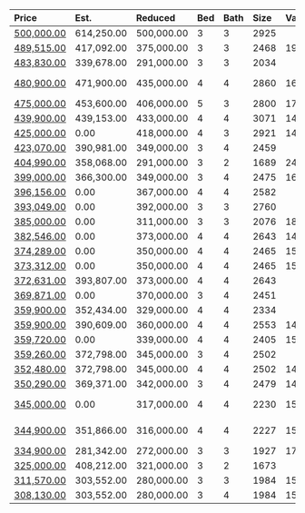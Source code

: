 | Price                                                                                            | Est.       | Reduced    | Bed | Bath | Size | Value | Days | Lot  | Year | HOA | Open      |
| :----------------------------------------------------------------------------------------------- | :--------- | :--------- | :-- | :--- | :--- | :---- | :--- | :--- | :--- | :-- | :-------- |
| [500,000.00](https://www.movoto.com/home/400-echo-park-pl-lot-118-apex-nc-27523-413_2252095)     | 614,250.00 | 500,000.00 | 3   | 3    | 2925 |       |      |      |      |     |           |
| [489,515.00](https://www.movoto.com/home/79-elk-river-dr-apex-nc-27523-413_2308582)              | 417,092.00 | 375,000.00 | 3   | 3    | 2468 | 198   | 150  | 7100 | 2021 | 210 |           |
| [483,830.00](https://www.movoto.com/home/75-elk-river-dr-apex-nc-27502-413_2307158)              | 339,678.00 | 291,000.00 | 3   | 3    | 2034 |       |      |      |      |     |           |
| [480,900.00](https://www.movoto.com/home/2420-emily-brook-way-apex-nc-27523-413_2326301)         | 471,900.00 | 435,000.00 | 4   | 4    | 2860 | 168   | 55   | 7405 | 2017 | 60  | Open 8/16 |
| [475,000.00](https://www.movoto.com/home/2117-turling-way-apex-nc-27523-413_2334612)             | 453,600.00 | 406,000.00 | 5   | 3    | 2800 | 170   | 14   | 7405 | 2018 | 65  |           |
| [439,900.00](https://www.movoto.com/home/513-rowanwood-way-apex-nc-27523-413_2116773)            | 439,153.00 | 433,000.00 | 4   | 4    | 3071 | 143   | 14   | 3920 | 2017 | 150 |           |
| [425,000.00](https://www.movoto.com/home/2033-patapsco-dr-apex-nc-27523-413_2312206)             | 0.00       | 418,000.00 | 4   | 3    | 2921 | 145   | 29   | 7405 | 2007 | 55  |           |
| [423,070.00](https://www.movoto.com/home/1113-russet-ln-apt-138-apex-nc-27523-413_2313364)       | 390,981.00 | 349,000.00 | 3   | 4    | 2459 |       |      |      |      |     |           |
| [404,990.00](https://www.movoto.com/home/1185-st-cloud-loop-lot-57-apex-nc-27523-413_2330625)    | 358,068.00 | 291,000.00 | 3   | 2    | 1689 | 240   | 33   | 0.31 | 2020 | 140 |           |
| [399,000.00](https://www.movoto.com/home/813-tunisian-dr-apex-nc-27523-413_2329289)              | 366,300.00 | 349,000.00 | 3   | 4    | 2475 | 161   | 40   | 2657 | 2017 | 125 |           |
| [396,156.00](https://www.movoto.com/home/923-haybeck-ln-apt-102-apex-nc-27523-413_2329706)       | 0.00       | 367,000.00 | 4   | 4    | 2582 |       |      |      |      |     |           |
| [393,049.00](https://www.movoto.com/home/925-haybeck-ln-apt-101-apex-nc-27523-413_2336024)       | 0.00       | 392,000.00 | 3   | 3    | 2760 |       |      |      |      |     |           |
| [385,000.00](https://www.movoto.com/home/1265-russet-ln-apex-nc-27523-413_2337281)               | 0.00       | 311,000.00 | 3   | 3    | 2076 | 185   | 1    | 3572 | 2018 | 58  |           |
| [382,546.00](https://www.movoto.com/home/802-patriot-summit-ln-apt-87-apex-nc-27523-413_2306047) | 0.00       | 373,000.00 | 4   | 4    | 2643 | 145   | 163  | 2265 | 2020 | 146 |           |
| [374,289.00](https://www.movoto.com/home/943-haybeck-ln-apt-93-apex-nc-27523-413_2283818)        | 0.00       | 350,000.00 | 4   | 4    | 2465 | 152   | 307  | 3093 | 2020 | 146 |           |
| [373,312.00](https://www.movoto.com/home/1639-wimberly-rd-apt-35-apex-nc-27523-413_2320834)      | 0.00       | 350,000.00 | 4   | 4    | 2465 | 151   | 85   | 3049 | 2020 | 146 |           |
| [372,631.00](https://www.movoto.com/home/1633-wimberly-rd-apt-32-apex-nc-27523-413_2319658)      | 393,807.00 | 373,000.00 | 4   | 4    | 2643 |       |      |      |      |     |           |
| [369,871.00](https://www.movoto.com/home/935-haybeck-ln-apt-97-apex-nc-27523-413_2283836)        | 0.00       | 370,000.00 | 3   | 4    | 2451 |       |      |      |      |     |           |
| [359,900.00](https://www.movoto.com/home/849-tunisian-dr-apex-nc-27523-413_2336571)              | 352,434.00 | 329,000.00 | 4   | 4    | 2334 |       |      |      |      |     |           |
| [359,900.00](https://www.movoto.com/home/885-tunisian-dr-apex-nc-27523-413_2331807)              | 390,609.00 | 360,000.00 | 4   | 4    | 2553 | 141   | 28   | 1742 | 2018 | 119 |           |
| [359,720.00](https://www.movoto.com/home/1649-wimberly-rd-apt-39-apex-nc-27523-413_2333918)      | 0.00       | 339,000.00 | 4   | 4    | 2405 | 150   | 17   | 2178 | 2020 | 146 |           |
| [359,260.00](https://www.movoto.com/home/1003-lathrop-ln-lot-39-apex-nc-27523-413_2335190)       | 372,798.00 | 345,000.00 | 3   | 4    | 2502 |       |      |      |      |     |           |
| [352,480.00](https://www.movoto.com/home/1021-lathrop-ln-lot-47-apex-nc-27523-413_2337056)       | 372,798.00 | 345,000.00 | 4   | 4    | 2502 | 141   | 1    | 2178 | 2020 | 115 |           |
| [350,290.00](https://www.movoto.com/home/1035-lathrop-ln-lot-53-apex-nc-27523-413_2336872)       | 369,371.00 | 342,000.00 | 3   | 4    | 2479 | 141   | 2    | 2178 | 2020 | 115 |           |
| [345,000.00](https://www.movoto.com/home/1141-little-gem-ln-apex-nc-27523-413_2337023)           | 0.00       | 317,000.00 | 4   | 4    | 2230 | 155   | 1    | 2614 | 2018 | 152 | Open 8/16 |
| [344,900.00](https://www.movoto.com/home/1125-little-gem-ln-apex-nc-27523-413_2294177)           | 351,866.00 | 316,000.00 | 4   | 4    | 2227 | 155   | 21   | 3049 | 2017 | 152 | Open 8/16 |
| [334,900.00](https://www.movoto.com/home/841-salem-pointe-pl-apex-nc-27523-413_2209083)          | 281,342.00 | 272,000.00 | 3   | 3    | 1927 | 174   | 49   | 2614 | 2018 | 120 |           |
| [325,000.00](https://www.movoto.com/home/4300-green-level-west-rd-apex-nc-27523-413_2330519)     | 408,212.00 | 321,000.00 | 3   | 2    | 1673 |       |      |      |      |     |           |
| [311,570.00](https://www.movoto.com/home/1023-larabee-ln-lot-189-apex-nc-27523-413_2325522)      | 303,552.00 | 280,000.00 | 3   | 3    | 1984 | 157   | 59   | 218  | 2020 | 115 |           |
| [308,130.00](https://www.movoto.com/home/1028-lathrop-ln-lot-167-apex-nc-27523-413_2336868)      | 303,552.00 | 280,000.00 | 3   | 4    | 1984 | 155   | 2    | 218  | 2020 | 115 |           |